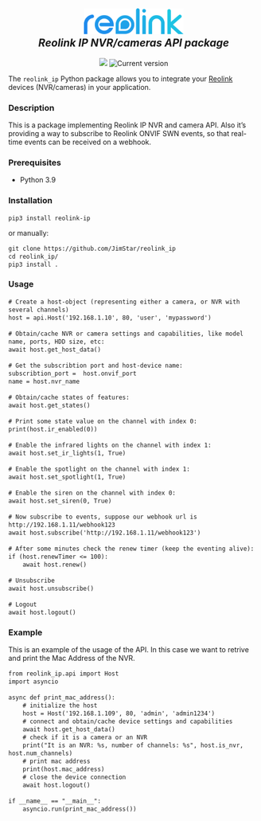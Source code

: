 <h2 align="center">
  <a href="https://reolink.com"><img src="https://raw.githubusercontent.com/JimStar/reolink_ip/master/logo.png" width="200"></a>
  <br>
  <i>Reolink IP NVR/cameras API package</i>
  <br>
</h2>

<p align="center">
  <a href="https://pypi.org/project/reolink-ip"><img src="https://img.shields.io/pypi/dm/reolink-ip"></a>
  <img src="https://img.shields.io/github/v/release/JimStar/reolink_ip?display_name=tag&include_prereleases&sort=semver" alt="Current version">
</p>

The `reolink_ip` Python package allows you to integrate your [Reolink](https://www.reolink.com/) devices (NVR/cameras) in your application.

### Description

This is a package implementing Reolink IP NVR and camera API. Also it’s providing a way to subscribe to Reolink ONVIF SWN events, so that real-time events can be received on a webhook.

### Prerequisites

- Python 3.9

### Installation

```
pip3 install reolink-ip
```

or manually:
````
git clone https://github.com/JimStar/reolink_ip
cd reolink_ip/
pip3 install .
````

### Usage

````
# Create a host-object (representing either a camera, or NVR with several channels)
host = api.Host('192.168.1.10', 80, 'user', 'mypassword')

# Obtain/cache NVR or camera settings and capabilities, like model name, ports, HDD size, etc:
await host.get_host_data()

# Get the subscribtion port and host-device name:
subscribtion_port =  host.onvif_port
name = host.nvr_name

# Obtain/cache states of features:
await host.get_states()

# Print some state value on the channel with index 0:
print(host.ir_enabled(0))

# Enable the infrared lights on the channel with index 1:
await host.set_ir_lights(1, True)

# Enable the spotlight on the channel with index 1:
await host.set_spotlight(1, True)

# Enable the siren on the channel with index 0:
await host.set_siren(0, True)

# Now subscribe to events, suppose our webhook url is http://192.168.1.11/webhook123
await host.subscribe('http://192.168.1.11/webhook123')

# After some minutes check the renew timer (keep the eventing alive):
if (host.renewTimer <= 100):
    await host.renew()

# Unsubscribe
await host.unsubscribe()

# Logout
await host.logout()
````

### Example

This is an example of the usage of the API. In this case we want to retrive and print the Mac Address of the NVR.
````
from reolink_ip.api import Host
import asyncio

async def print_mac_address():
    # initialize the host
    host = Host('192.168.1.109', 80, 'admin', 'admin1234')
    # connect and obtain/cache device settings and capabilities
    await host.get_host_data()
    # check if it is a camera or an NVR
    print("It is an NVR: %s, number of channels: %s", host.is_nvr, host.num_channels)
    # print mac address
    print(host.mac_address)
    # close the device connection
    await host.logout()

if __name__ == "__main__":
    asyncio.run(print_mac_address())
````
